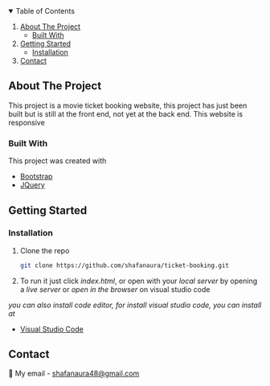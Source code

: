<!-- TABLE OF CONTENTS -->
<details open="open">
  <summary>Table of Contents</summary>
  <ol>
    <li>
      <a href="#about-the-project">About The Project</a>
      <ul>
        <li><a href="#built-with">Built With</a></li>
      </ul>
    </li>
    <li>
      <a href="#getting-started">Getting Started</a>
      <ul>
        <li><a href="#installation">Installation</a></li>
      </ul>
    </li>
    <li><a href="#contact">Contact</a></li>
  </ol>
</details>

<!-- ABOUT THE PROJECT -->

## About The Project

This project is a movie ticket booking website, this project has just been built but is still at the front end, not yet at the back end. This website is responsive

### Built With

This project was created with

- [Bootstrap](https://getbootstrap.com)
- [JQuery](https://jquery.com)

<!-- GETTING STARTED -->

## Getting Started

### Installation

1. Clone the repo
   ```sh
   git clone https://github.com/shafanaura/ticket-booking.git
   ```
2. To run it just click _index.html_, or open with your _local server_ by opening a _live server_ or _open in the browser_ on visual studio code

_you can also install code editor, for install visual studio code, you can install at_

- [Visual Studio Code](https://code.visualstudio.com/)

<!-- CONTACT -->

## Contact

:email: My email - shafanaura48@gmail.com
